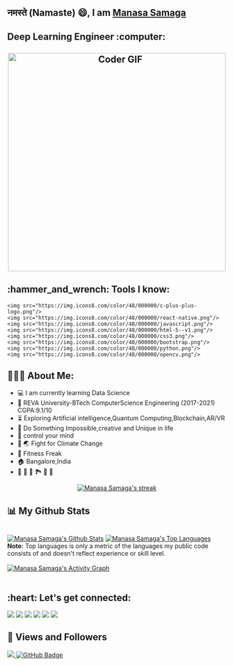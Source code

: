 ## नमस्ते (Namaste) 😄, I am [Manasa Samaga](https://github.com/manasasamaga17)
<h2 align="left">
 <abc>
    Deep Learning Engineer :computer:<br>
  <br>
    <center><img src="https://media.giphy.com/media/L1R1tvI9svkIWwpVYr/giphy.gif" alt="Coder GIF" width="500"></center>
 </abc>
</h2> 

<h2 align="left">:hammer_and_wrench: Tools I know:</h2>
<p align="left">
  
    <img src="https://img.icons8.com/color/48/000000/c-plus-plus-logo.png"/>
    <img src="https://img.icons8.com/color/48/000000/react-native.png"/> 
    <img src="https://img.icons8.com/color/48/000000/javascript.png"/>
    <img src="https://img.icons8.com/color/48/000000/html-5--v1.png"/>
    <img src="https://img.icons8.com/color/48/000000/css3.png"/>
    <img src="https://img.icons8.com/color/48/000000/bootstrap.png"/>
    <img src="https://img.icons8.com/color/48/000000/python.png"/>
    <img src="https://img.icons8.com/color/48/000000/opencv.png"/>
</p>

<h2 align="left">👨🏻‍💻 About Me:</h2>

- :computer: I am currently learning Data Science
- 🏫 REVA University-BTech ComputerScience Engineering (2017-2021) CGPA:9.1/10
- :hourglass_flowing_sand:  Exploring Artificial intelligence,Quantum Computing,Blockchain,AR/VR 
- 🎯 Do Something Impossible,creative and Unique in life
- 🧠 control your mind
- 🌳 🌏 Fight for Climate Change 
- 🏃 Fitness Freak
- 🏠 Bangalore,India 
- 💟 🎨 🎻 🏞️ 🎥 🎵 
 

<p align="center">
    <a href="https://github.com/manasasamaga17/github-readme-streak-stats">
        <img title="🔥 Get streak stats for your profile at git.io/streak-stats" alt="Manasa Samaga's streak" src="https://github-readme-streak-stats.herokuapp.com/?user=manasasamaga17&theme=black-ice&hide_border=true&stroke=0000&background=060A0CD0"/>
    </a>
</p>

## 📊 My Github Stats
  <br/>
    <a href="https://github.com/manasasamaga17/github-readme-stats"><img alt="Manasa Samaga's Github Stats" src="https://github-readme-stats.vercel.app/api?username=manasasamaga17&show_icons=true&count_private=true&theme=react&hide_border=true&bg_color=0D1117" /></a>
  <a href="https://github.com/manasasamaga17/github-readme-stats"><img alt="Manasa Samaga's Top Languages" src="https://github-readme-stats.vercel.app/api/top-langs/?username=manasasamaga17&langs_count=8&count_private=true&layout=compact&theme=react&hide_border=true&bg_color=0D1117" /></a>
  <br/>
  <b>Note:</b> Top languages is only a metric of the languages my public code consists of and doesn't reflect experience or skill level.
<br/>
<br/>
<a href="https://github.com/manasasamaga17/github-readme-activity-graph"><img alt="Manasa Samaga's Activity Graph" src="https://activity-graph.herokuapp.com/graph?username=manasasamaga17&bg_color=0D1117&color=5BCDEC&line=5BCDEC&point=FFFFFF&hide_border=true" /></a>
<br/>
<br/>


<h2 align="left">:heart: Let's get connected:</h2>
<p align="left">
<a href = "https://www.linkedin.com/in/manasasamaga/"><img src="https://img.icons8.com/fluent/48/000000/linkedin.png"/></a>
<a href = "https://twitter.com/ManasaSamaga"><img src="https://img.icons8.com/fluent/48/000000/twitter.png"/></a>
<a href = "https://www.instagram.com/manasa.samaga/"><img src="https://img.icons8.com/fluent/48/000000/instagram-new.png"/></a>
<a href = "https://www.facebook.com/manasasb"><img src="https://img.icons8.com/fluent/48/000000/facebook.png"/></a>
<a href = "manasasb17@gmail.com"><img src="https://img.icons8.com/fluency/48/000000/gmail-new.png"/></a>
<a href = "https://www.youtube.com/channel/UC-P3qeKxkXZg7o0bqG9wyeA"><img src="https://img.icons8.com/color/48/000000/youtube-play.png"/></a>

 
## 👀 Views and Followers
<a href="https://github.com/Meghna-DAS/github-profile-views-counter">
    <img src="https://komarev.com/ghpvc/?username=manasasamaga17">
</a>
<a href="https://github.com/manasasamaga17?tab=followers"><img src="https://img.shields.io/github/followers/manasasamaga17?label=Followers&style=social" alt="GitHub Badge"></a>
